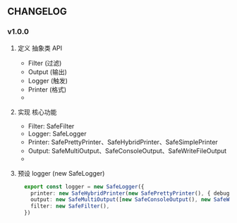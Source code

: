 ## CHANGELOG

### v1.0.0

1. 定义 抽象类 API
     - Filter (过滤)
     - Output (输出)
     - Logger (触发)
     - Printer (格式)
     - 
   
2. 实现 核心功能
     - Filter: SafeFilter
     - Logger: SafeLogger
     - Printer: SafePrettyPrinter、SafeHybridPrinter、SafeSimplePrinter
     - Output: SafeMultiOutput、SafeConsoleOutput、SafeWriteFileOutput
     -
  
3. 预设 logger (new SafeLogger)
     ```typescript
       export const logger = new SafeLogger({
         printer: new SafeHybridPrinter(new SafePrettyPrinter(), { debug: new SafeSimplePrinter() }),
         output: new SafeMultiOutput([new SafeConsoleOutput(), new SafeWriteFileOutput()]),
         filter: new SafeFilter(),
       })
     ```

